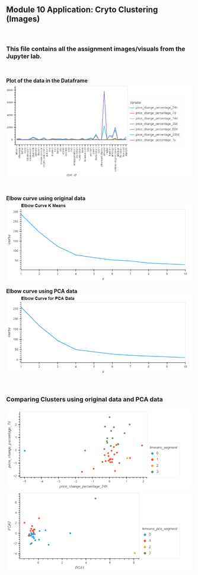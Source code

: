 ## Module 10 Application: Cryto Clustering (Images)
<br />

### This file contains all the assignment images/visuals from the Jupyter lab.

<br />

**Plot of the data in the Dataframe**
![Alt text](Images/Image1_Dataframe.png)

<br />

**Elbow curve using original data**
![Alt text](Images/Image2_ElbowCurve.png)


**Elbow curve using PCA data**
![Alt text](Images/Image4_ElbowCurve2.png)

<br />

### Comparing Clusters using original data and PCA data

![Alt text](Images/Image3_ScatterPlot.png)![Alt text](Images/Image5_ScatterPlot2.png)